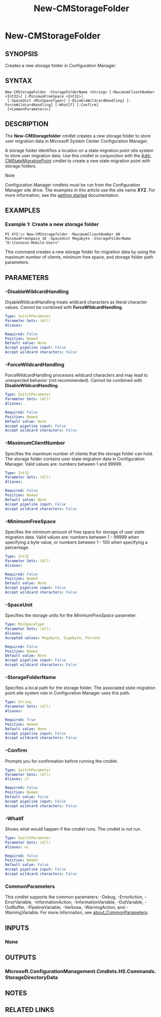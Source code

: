 ﻿---
description: Creates a new storage folder in Configuration Manager.
external help file: AdminUI.PS.HS.dll-Help.xml
Module Name: ConfigurationManager
ms.date: 05/07/2019
schema: 2.0.0
title: New-CMStorageFolder
---

# New-CMStorageFolder

## SYNOPSIS
Creates a new storage folder in Configuration Manager.

## SYNTAX

```
New-CMStorageFolder -StorageFolderName <String> [-MaximumClientNumber <Int32>] [-MinimumFreeSpace <Int32>]
 [-SpaceUnit <MinSpaceType>] [-DisableWildcardHandling] [-ForceWildcardHandling] [-WhatIf] [-Confirm]
 [<CommonParameters>]
```

## DESCRIPTION
The **New-CMStoragefolder** cmdlet creates a new storage folder to store user migration data in Microsoft System Center Configuration Manager.

A storage folder identifies a location on a state migration point site system to store user migration data.
Use this cmdlet in conjunction with the [Add-CMStateMigrationPoint](Add-CMStateMigrationPoint.md) cmdlet to create a new state migration point with storage folders.

> [!NOTE]
> Configuration Manager cmdlets must be run from the Configuration Manager site drive.
> The examples in this article use the site name **XYZ**. For more information, see the
> [getting started](/powershell/sccm/overview) documentation.

## EXAMPLES

### Example 1: Create a new storage folder
```
PS XYZ:\> New-CMStoragefolder -MaximumClientNumber 80 -MinimumFreeSpace 10 -SpaceUnit Megabyte -StorageFolderName "D:\Contoso-Mobile-Users"
```

This command creates a new storage folder for migration data by using the maximum number of clients, minimum free space, and storage folder path parameters.

## PARAMETERS

### -DisableWildcardHandling
DisableWildcardHandling treats wildcard characters as literal character values. Cannot be combined with **ForceWildcardHandling**.

```yaml
Type: SwitchParameter
Parameter Sets: (All)
Aliases:

Required: False
Position: Named
Default value: None
Accept pipeline input: False
Accept wildcard characters: False
```

### -ForceWildcardHandling
ForceWildcardHandling processes wildcard characters and may lead to unexpected behavior (not recommended). Cannot be combined with **DisableWildcardHandling**.

```yaml
Type: SwitchParameter
Parameter Sets: (All)
Aliases:

Required: False
Position: Named
Default value: None
Accept pipeline input: False
Accept wildcard characters: False
```

### -MaximumClientNumber
Specifies the maximum number of clients that the storage folder can hold.
The storage folder contains user state migration data in Configuration Manager.
Valid values are: numbers between 1 and 99999.

```yaml
Type: Int32
Parameter Sets: (All)
Aliases:

Required: False
Position: Named
Default value: None
Accept pipeline input: False
Accept wildcard characters: False
```

### -MinimumFreeSpace
Specifies the minimum amount of free space for storage of user state migration data.
Valid values are: numbers between 1 - 99999 when specifying a byte value, or numbers between 1 - 100 when specifying a percentage.

```yaml
Type: Int32
Parameter Sets: (All)
Aliases:

Required: False
Position: Named
Default value: None
Accept pipeline input: False
Accept wildcard characters: False
```

### -SpaceUnit
Specifies the storage units for the *MinimumFreeSpace* parameter.

```yaml
Type: MinSpaceType
Parameter Sets: (All)
Aliases:
Accepted values: Megabyte, Gigabyte, Percent

Required: False
Position: Named
Default value: None
Accept pipeline input: False
Accept wildcard characters: False
```

### -StorageFolderName
Specifies a local path for the storage folder.
The associated state migration point site system role in Configuration Manager uses this path.

```yaml
Type: String
Parameter Sets: (All)
Aliases:

Required: True
Position: Named
Default value: None
Accept pipeline input: False
Accept wildcard characters: False
```

### -Confirm
Prompts you for confirmation before running the cmdlet.

```yaml
Type: SwitchParameter
Parameter Sets: (All)
Aliases: cf

Required: False
Position: Named
Default value: False
Accept pipeline input: False
Accept wildcard characters: False
```

### -WhatIf
Shows what would happen if the cmdlet runs.
The cmdlet is not run.

```yaml
Type: SwitchParameter
Parameter Sets: (All)
Aliases: wi

Required: False
Position: Named
Default value: False
Accept pipeline input: False
Accept wildcard characters: False
```

### CommonParameters
This cmdlet supports the common parameters: -Debug, -ErrorAction, -ErrorVariable, -InformationAction, -InformationVariable, -OutVariable, -OutBuffer, -PipelineVariable, -Verbose, -WarningAction, and -WarningVariable. For more information, see [about_CommonParameters](https://docs.microsoft.com/powershell/module/microsoft.powershell.core/about/about_commonparameters?view=powershell-7).

## INPUTS

### None

## OUTPUTS

### Microsoft.ConfigurationManagement.Cmdlets.HS.Commands.StorageDirectoryData

## NOTES

## RELATED LINKS
